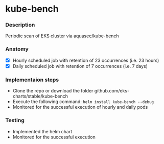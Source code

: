 # kube-bench

### Description

Periodic scan of EKS cluster via aquasec/kube-bench

### Anatomy
- [x] Hourly scheduled job with retention of 23 occurrences (i.e. 23 hours)
- [x] Daily scheduled job with retention of 7 occurrences (i.e. 7 days) 

### Implementaion steps
- Clone the repo or download the folder github.com/eks-charts/stable/kube-bench
- Execute the following command: `helm install kube-bench --debug`
- Monitored for the successful execution of hourly and daily pods

### Testing
- Implemented the helm chart
- Monitored for the successful execution
